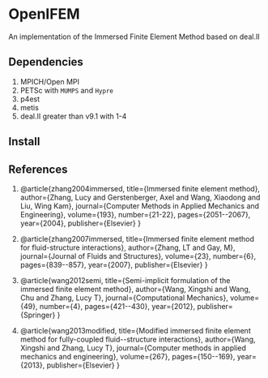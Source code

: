 # OpenIFEM
An implementation of the Immersed Finite Element Method based on deal.II

## Dependencies
1. MPICH/Open MPI
2. PETSc with `MUMPS` and `Hypre`
3. p4est
4. metis
5. deal.II greater than v9.1 with 1-4

## Install

## References
1. @article{zhang2004immersed,
     title={Immersed finite element method},
     author={Zhang, Lucy and Gerstenberger, Axel and Wang, Xiaodong and Liu, Wing Kam},
     journal={Computer Methods in Applied Mechanics and Engineering},
     volume={193},
     number={21-22},
     pages={2051--2067},
     year={2004},
     publisher={Elsevier}
   }

2. @article{zhang2007immersed,
     title={Immersed finite element method for fluid-structure interactions},
     author={Zhang, LT and Gay, M},
     journal={Journal of Fluids and Structures},
     volume={23},
     number={6},
     pages={839--857},
     year={2007},
     publisher={Elsevier}
   }
   
3. @article{wang2012semi,
     title={Semi-implicit formulation of the immersed finite element method},
     author={Wang, Xingshi and Wang, Chu and Zhang, Lucy T},
     journal={Computational Mechanics},
     volume={49},
     number={4},
     pages={421--430},
     year={2012},
     publisher={Springer}
   }

4. @article{wang2013modified,
     title={Modified immersed finite element method for fully-coupled fluid--structure interactions},
     author={Wang, Xingshi and Zhang, Lucy T},
     journal={Computer methods in applied mechanics and engineering},
     volume={267},
     pages={150--169},
     year={2013},
     publisher={Elsevier}
   }

